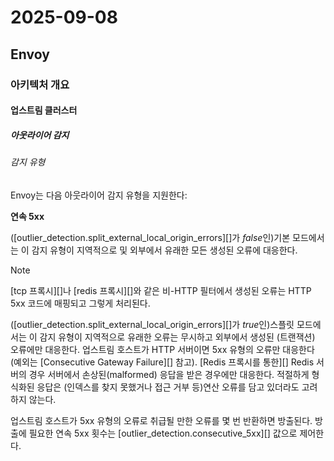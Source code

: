 # 2025-09-08

## Envoy

### 아키텍처 개요

#### 업스트림 클러스터

##### 아웃라이어 감지

###### 감지 유형

Envoy는 다음 아웃라이어 감지 유형을 지원한다:

**연속 5xx**

([outlier_detection.split_external_local_origin_errors][]가 *false*인)기본 모드에서는 이 감지 유형이 지역적으로 및 외부에서 유래한 모든 생성된 오류에 대응한다.

> [!NOTE]
>
> [tcp 프록시][]나 [redis 프록시][]와 같은 비-HTTP 필터에서 생성된 오류는 HTTP 5xx 코드에 매핑되고 그렇게 처리된다.

([outlier_detection.split_external_local_origin_errors][]가 *true*인)스플릿 모드에서는 이 감지 유형이 지역적으로 유래한 오류는 무시하고 외부에서 생성된 (트랜잭션) 오류에만 대응한다. 업스트림 호스트가 HTTP 서버이면 5xx 유형의 오류만 대응한다(예외는 [Consecutive Gateway Failure][] 참고). [Redis 프록시를 통한][] Redis 서버의 경우 서버에서 손상된(malformed) 응답을 받은 경우에만 대응한다. 적절하게 형식화된 응답은 (인덱스를 찾지 못했거나 접근 거부 등)연산 오류를 담고 있더라도 고려하지 않는다.

업스트림 호스트가 5xx 유형의 오류로 취급될 만한 오류를 몇 번 반환하면 방출된다. 방출에 필요한 연속 5xx 횟수는 [outlier_detection.consecutive_5xx][] 값으로 제어한다.
